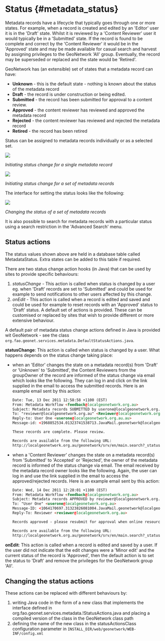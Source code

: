 # Status {#metadata_status}

Metadata records have a lifecycle that typically goes through one or more states. For example, when a record is created and edited by an 'Editor' user it is in the 'Draft' state. Whilst it is reviewed by a 'Content Reviewer' user it would typically be in a 'Submitted' state. If the record is found to be complete and correct by the 'Content Reviewer' it would be in the 'Approved' state and may be made available for casual search and harvest by assigning privileges to the GeoNetwork 'All' group. Eventually, the record may be superseded or replaced and the state would be 'Retired'.

GeoNetwork has (an extensible) set of states that a metadata record can have:

-   **Unknown** - this is the default state - nothing is known about the status of the metadata record
-   **Draft** - the record is under construction or being edited.
-   **Submitted** - the record has been submitted for approval to a content review.
-   **Approved** - the content reviewer has reviewed and approved the metadata record
-   **Rejected** - the content reviewer has reviewed and rejected the metadata record
-   **Retired** - the record has been retired

Status can be assigned to metadata records individually or as a selected set.

![](status-change-individual.png)

*Initiating status change for a single metadata record*

![](status-change-selected-set.png)

*Initiating status change for a set of metadata records*

The interface for setting the status looks like the following:

![](status-set-interface.png)

*Changing the status of a set of metadata records*

It is also possible to search for metadata records with a particular status using a search restriction in the 'Advanced Search' menu.

## Status actions

The status values shown above are held in a database table called MetadataStatus. Extra states can be added to this table if required.

There are two status change action hooks (in Java) that can be used by sites to provide specific behaviours:

1.  *statusChange* - This action is called when status is changed by a user eg. when 'Draft' records are set to 'Submitted' and could be used for example to send notifications to other users affected by this change.
2.  *onEdit* - This action is called when a record is edited and saved and could be used for example to reset records with an 'Approved' status to 'Draft' status. A default set of actions is provided. These can be customised or replaced by sites that wish to provide different or more extensive behaviour.

A default pair of metadata status change actions defined in Java is provided wit GeoNetwork - see the class `org.fao.geonet.services.metadata.DefaultStatusActions.java`.

**statusChange**: This action is called when status is changed by a user. What happens depends on the status change taking place:

-   when an 'Editor' changes the state on a metadata record(s) from 'Draft' or 'Unknown' to 'Submitted', the Content Reviewers from the groupOwner of the record are informed of the status change via email which looks like the following. They can log in and click on the link supplied in the email to access the submitted records. Here is an example email sent by this action:

    ``` html
    Date: Tue, 13 Dec 2011 12:58:58 +1100 (EST)
    From: Metadata Workflow <feedback@localgeonetwork.org.au>
    Subject: Metadata records SUBMITTED by userone@localgeonetwork.org.au (User One) on 2011-12-13T12:58:58
    To: "reviewer@localgeonetwork.org.au" <Reviewer@localgeonetwork.org.au>
    Reply-to: User One <userone@localgeonetwork.org.au.au>
    Message-id: <1968852534.01323741538713.JavaMail.geonetwork@localgeonetwork.org.au>
    
    These records are complete. Please review.
    
    Records are available from the following URL:
    http://localgeonetwork.org.au/geonetwork/srv/en/main.search?_status=4&_statusChangeDate=2011-12-13T12:58:58
    ```

-   when a 'Content Reviewer' changes the state on a metadata record(s) from 'Submitted' to 'Accepted' or 'Rejected', the owner of the metadata record is informed of the status change via email. The email received by the metadata record owner looks like the following. Again, the user can log in and use the link supplied in the email to access the approved/rejected records. Here is an example email sent by this action:

    ``` html
    Date: Wed, 14 Dec 2011 12:28:01 +1100 (EST)
    From: Metadata Workflow <feedback@localgeonetwork.org.au>
    Subject: Metadata records APPROVED by reviewer@localgeonetwork.org.au (Reviewer) on 2011-12-14T12:28:00
    To: "User One" <userone@localgeonetwork.org.au>
    Message-ID: <1064170697.31323826081004.JavaMail.geonetwork@localgeonetwork.org.au>
    Reply-To: Reviewer <reviewer@localgeonetwork.org.au>
    
    Records approved - please resubmit for approval when online resources attached
    
    Records are available from the following URL:
    http://localgeonetwork.org.au/geonetwork/srv/en/main.search?_status=2&_statusChangeDate=2011-12-14T12:28:00
    ```

**onEdit**: This action is called when a record is edited and saved by a user. If the user did not indicate that the edit changes were a 'Minor edit' and the current status of the record is 'Approved', then the default action is to set the status to 'Draft' and remove the privileges for the GeoNetwork group 'All'.

## Changing the status actions

These actions can be replaced with different behaviours by:

1.  writing Java code in the form of a new class that implements the interface defined in org.fao.geonet.services.metadata.!StatusActions.java and placing a compiled version of the class in the GeoNetwork class path
2.  defining the name of the new class in the statusActionsClass configuration parameter in `INSTALL_DIR/web/geonetwork/WEB-INF/config.xml`
